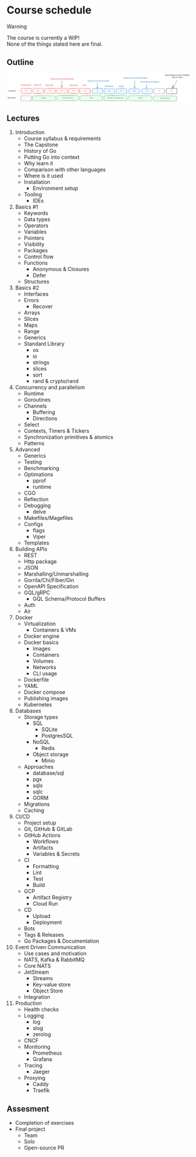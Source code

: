 # Course schedule

> [!WARNING]
> The course is currently a WIP! \
> None of the things stated here are final.

## Outline

![Schedule outline](./assets/semester-outline-sketch.svg)

## Lectures

1. Introduction
    - Course syllabus & requirements
    - The Capstone
    - History of Go
    - Putting Go into context
    - Why learn it
    - Comparison with other languages
    - Where is it used
    - Installation
        - Environment setup
    - Tooling
        - IDEs
2. Basics #1
    - Keywords
    - Data types
    - Operators
    - Variables
    - Pointers
    - Visibility
    - Packages
    - Control flow
    - Functions
        - Anonymous & Closures
        - Defer
    - Structures
3. Basics #2
    - Interfaces
    - Errors
        - Recover
    - Arrays
    - Slices
    - Maps
    - Range
    - Generics
    - Standard Library
        - os
        - io
        - strings
        - slices
        - sort
        - rand & crypto/rand
4. Concurrency and parallelism
    - Runtime
    - Goroutines
    - Channels
        - Buffering
        - Directions
    - Select
    - Contexts, Timers & Tickers
    - Synchronization primitives & atomics
    - Patterns
5. Advanced
    - Generics
    - Testing
    - Benchmarking
    - Optimations
        - pprof
        - runtime
    - CGO
    - Reflection
    - Debugging
        - delve
    - Makefiles/Magefiles
    - Configs
        - flags
        - Viper
    - Templates
6. Building APIs
    - REST
    - Http package
    - JSON
    - Marshalling/Unmarshalling
    - Gorrila/Chi/Fiber/Gin
    - OpenAPI Specification
    - GQL/gRPC
        - GQL Schema/Protocol Buffers
    - Auth
    - Air
7. Docker
    - Virtualization 
        - Containers & VMs
    - Docker engine
    - Docker basics
        - Images
        - Containers
        - Volumes
        - Networks
        - CLI usage
    - Dockerfile
    - YAML
    - Docker compose
    - Publishing images
    - Kubernetes
8. Databases
    - Storage types
        - SQL
            - SQLite
            - PostgresSQL
        - NoSQL
            - Redis
        - Object storage
            - Minio
    - Approaches
        - database/sql
        - pgx
        - sqlx
        - sqlc
        - GORM
    - Migrations
    - Caching
9. CI/CD
    - Project setup
    - Git, GitHub & GitLab
    - GitHub Actions
        - Workflows
        - Artifacts
        - Variables & Secrets
    - CI
        - Formatting
        - Lint
        - Test
        - Build
    - GCP
        - Artifact Registry
        - Cloud Run
    - CD
        - Upload
        - Deployment
    - Bots
    - Tags & Releases
    - Go Packages & Documentation
10. Event Driven Communication
    - Use cases and motivation
    - NATS, Kafka & RabbitMQ
    - Core NATS
    - JetStream
        - Streams
        - Key-value store
        - Object Store
    - Integration
11. Production
    - Health checks
    - Logging
        - log
        - slog
        - zerolog
    - CNCF
    - Monitoring
        - Prometheus
        - Grafana
    - Tracing
        - Jaeger
    - Proxying
        - Caddy
        - Traefik

## Assesment

- Completion of exercises
- Final project
    - Team
    - Solo
    - Open-source PR
